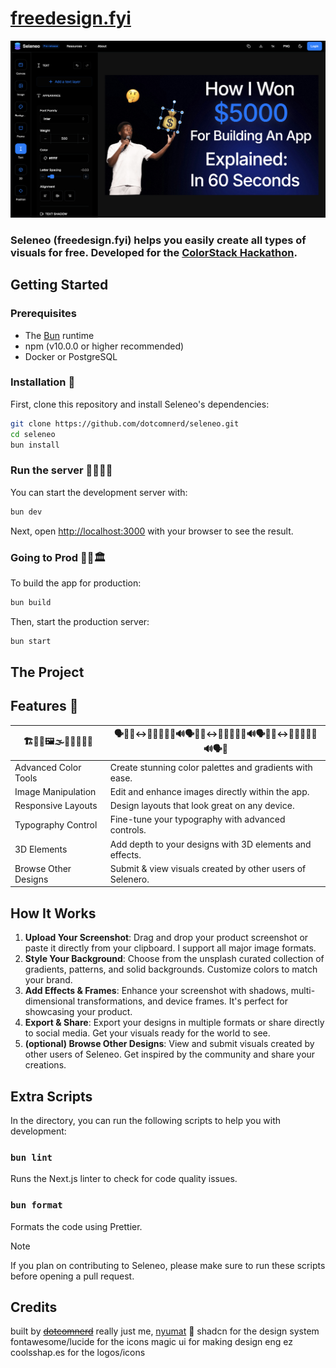 # [freedesign.fyi](https://freedesign.fyi)
![freedesign.fyi](/public/studio-demo.png)

### Seleneo (freedesign.fyi) helps you easily create all types of visuals for free. Developed for the [ColorStack Hackathon](https://colorstack-winter-break-hack.devpost.com/).

## Getting Started

### Prerequisites

- The [Bun](https://bun.sh) runtime
- npm (v10.0.0 or higher recommended)
- Docker or PostgreSQL

### Installation 🐳

First, clone this repository and install Seleneo's dependencies:

```bash
git clone https://github.com/dotcomnerd/seleneo.git
cd seleneo
bun install
```

### Run the server 🏃🏾‍♂️💨

You can start the development server with:

```bash
bun dev
```

Next, open [http://localhost:3000](http://localhost:3000) with your browser to see the result.

### Going to Prod 👷🏿🏛️

To build the app for production:

```bash
bun build
```

Then, start the production server:

```bash
bun start
```

## The Project

## Features 🚀

| 🏗️📱🎨🖼️🌫️📸🔐🧮📏🤩       | 🗣️💬🙂‍↔️🙅🏿‍♂️🫨🙊🔊🗣️💬🙂‍↔️🙅🏿‍♂️🫨🙊🔊🗣️💬🙂‍↔️🙅🏿‍♂️🫨🙊🔊🗣️💬          |
|------------------------|----------------------------------------------------------|
| Advanced Color Tools   | Create stunning color palettes and gradients with ease.  |
| Image Manipulation     | Edit and enhance images directly within the app.         |
| Responsive Layouts     | Design layouts that look great on any device.            |
| Typography Control     | Fine-tune your typography with advanced controls.        |
| 3D Elements            | Add depth to your designs with 3D elements and effects.  |
| Browse Other Designs   | Submit & view visuals created by other users of Selenero.|

## How It Works

1. **Upload Your Screenshot**: Drag and drop your product screenshot or paste it directly from your clipboard. I support all major image formats.
2. **Style Your Background**: Choose from the unsplash curated collection of gradients, patterns, and solid backgrounds. Customize colors to match your brand.
3. **Add Effects & Frames**: Enhance your screenshot with shadows, multi-dimensional transformations, and device frames. It's perfect for showcasing your product.
4. **Export & Share**: Export your designs in multiple formats or share directly to social media. Get your visuals ready for the world to see.
5. **(optional) Browse Other Designs**: View and submit visuals created by other users of Seleneo. Get inspired by the community and share your creations.

## Extra Scripts

In the directory, you can run the following scripts to help you with development:

### `bun lint`

Runs the Next.js linter to check for code quality issues.

### `bun format`

Formats the code using Prettier.

> [!NOTE]
> If you plan on contributing to Seleneo, please make sure to run these scripts before opening a pull request.

## Credits

built by ~~[dotcomnerd](https://github.com/nyumat)~~ really just me, [nyumat](https://github.com/nyumat) 🫨
shadcn for the design system
fontawesome/lucide for the icons
magic ui for making design eng ez
coolsshap.es for the logos/icons